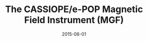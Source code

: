 ---
title: "The CASSIOPE/e-POP Magnetic Field Instrument (MGF)"
collection: publications
permalink: /publication/2015-06-01-Miles
date: 2015-06-01
venue: 'Space Science Reviews'
paperurl: 'https://doi.org/10.1007/s11214-014-0105-z'
citation: 'Miles, D. M., Mann, I. R., Ciurzynski, M., Barona, D., Narod, B. B., Bennest, J. R., et al. (2016). A miniature, low-power scientific fluxgate magnetometer: A stepping-stone to cube-satellite constellation missions. Journal of Geophysical Research: Space Physics, 121(12), 11,839-11,860.'
---